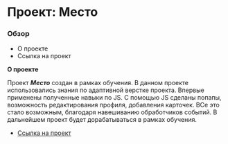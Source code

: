 # Проект: Место

### Обзор
* О проекте
* Ссылка на проект


**О проекте**

Проект *__Место__* создан в рамках обучения. В данном проекте использовались знания по адаптивной верстке проекта. Впервые применены полученные навыки по JS.
С помощью JS сделаны попапы, возможность редактирования профиля, добавления карточек.
ВСе это стало возможным, благодаря навешиванию обработчиков событий.
В дальнейшем проект будет дорабатываться в рамках обучения.


* [Ссылка на проект](https://lexeyan.github.io/mesto/)
